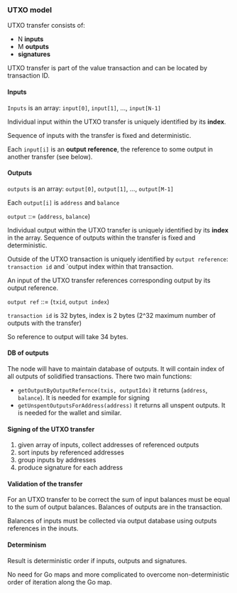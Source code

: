### UTXO model

UTXO transfer consists of:

- N **inputs**
- M **outputs**
- **signatures**

UTXO transfer is part of the value transaction and can be located by transaction ID.

#### Inputs
`Inputs` is an array: `input[0]`, `input[1]`, ..., `input[N-1]`

Individual input within the UTXO transfer is uniquely identified by its **index**.

Sequence of inputs with the transfer is fixed and deterministic. 

Each `input[i]` is an **output reference**, the reference to some output in another transfer (see below).

#### Outputs
`outputs` is an array: `output[0]`, `output[1]`, ..., `output[M-1]`

Each `output[i]` is `address` and `balance`

`output` ::= (`address`, `balance`)

Individual output within the UTXO transfer is uniquely identified by its **index** in the array.
Sequence of outputs within the transfer is fixed and deterministic. 

Outside of the UTXO transaction is uniquely identified by `output reference`: 
`transaction id` and `output index 
within that transaction. 

An input of the UTXO transfer references corresponding output by its output reference. 

`output ref` ::= (`txid`, `output index`)

`transaction id` is 32 bytes, index is 2 bytes (2^32 maximum number of outputs with the transfer)

So reference to output will take 34 bytes.

#### DB of outputs

The node will have to maintain database of outputs. It will contain index of all outputs of solidified transactions. 
There two main functions:

- `getOutputByOutputRefernce(txis, outputIdx)` it returns (`address`, `balance`). It is needed for example for signing   
- `getUnspentOutputsForAddress(address)` it returns all unspent outputs. It is needed for the wallet and similar.

#### Signing of the UTXO transfer

1. given array of inputs, collect addresses of referenced outputs
2. sort inputs by referenced addresses
3. group inputs by addresses
4. produce signature for each address

#### Validation of the transfer
For an UTXO transfer to be correct the sum of input balances must be equal to the sum of output balances.
Balances of outputs are in the transaction.

Balances of inputs must be collected via output database using outputs references in the inouts. 

#### Determinism

Result is deterministic order if inputs, outputs and signatures.

No need for Go maps and more complicated to overcome non-deterministic order of iteration along the Go map.    

    